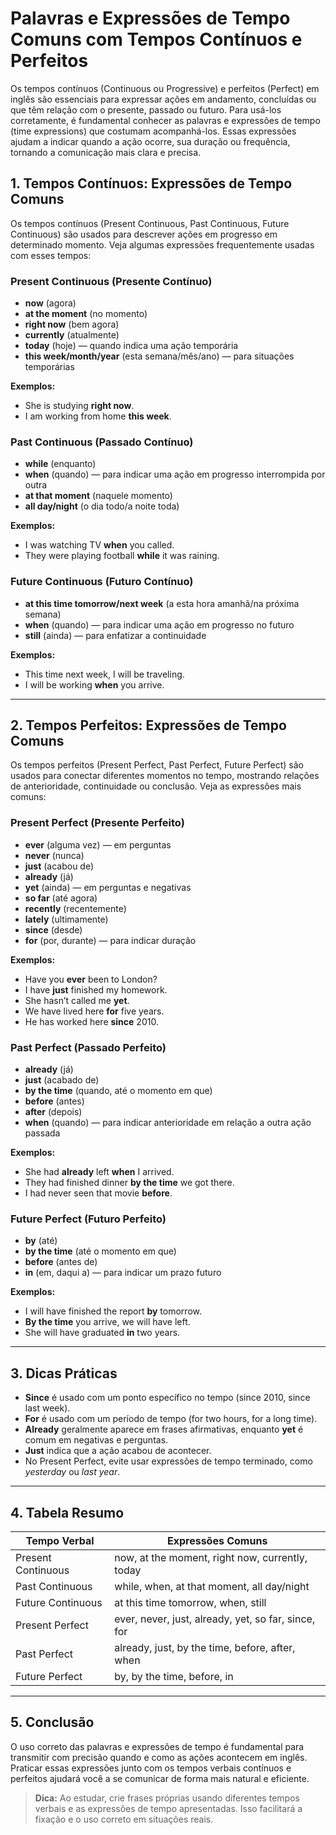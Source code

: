 
# Palavras e Expressões de Tempo Comuns com Tempos Contínuos e Perfeitos

Os tempos contínuos (Continuous ou Progressive) e perfeitos (Perfect) em inglês são essenciais para expressar ações em andamento, concluídas ou que têm relação com o presente, passado ou futuro. Para usá-los corretamente, é fundamental conhecer as palavras e expressões de tempo (time expressions) que costumam acompanhá-los. Essas expressões ajudam a indicar quando a ação ocorre, sua duração ou frequência, tornando a comunicação mais clara e precisa.

## 1. Tempos Contínuos: Expressões de Tempo Comuns

Os tempos contínuos (Present Continuous, Past Continuous, Future Continuous) são usados para descrever ações em progresso em determinado momento. Veja algumas expressões frequentemente usadas com esses tempos:

### Present Continuous (Presente Contínuo)
- **now** (agora)
- **at the moment** (no momento)
- **right now** (bem agora)
- **currently** (atualmente)
- **today** (hoje) — quando indica uma ação temporária
- **this week/month/year** (esta semana/mês/ano) — para situações temporárias

**Exemplos:**
- She is studying **right now**.
- I am working from home **this week**.

### Past Continuous (Passado Contínuo)
- **while** (enquanto)
- **when** (quando) — para indicar uma ação em progresso interrompida por outra
- **at that moment** (naquele momento)
- **all day/night** (o dia todo/a noite toda)

**Exemplos:**
- I was watching TV **when** you called.
- They were playing football **while** it was raining.

### Future Continuous (Futuro Contínuo)
- **at this time tomorrow/next week** (a esta hora amanhã/na próxima semana)
- **when** (quando) — para indicar uma ação em progresso no futuro
- **still** (ainda) — para enfatizar a continuidade

**Exemplos:**
- This time next week, I will be traveling.
- I will be working **when** you arrive.

---

## 2. Tempos Perfeitos: Expressões de Tempo Comuns

Os tempos perfeitos (Present Perfect, Past Perfect, Future Perfect) são usados para conectar diferentes momentos no tempo, mostrando relações de anterioridade, continuidade ou conclusão. Veja as expressões mais comuns:

### Present Perfect (Presente Perfeito)
- **ever** (alguma vez) — em perguntas
- **never** (nunca)
- **just** (acabou de)
- **already** (já)
- **yet** (ainda) — em perguntas e negativas
- **so far** (até agora)
- **recently** (recentemente)
- **lately** (ultimamente)
- **since** (desde)
- **for** (por, durante) — para indicar duração

**Exemplos:**
- Have you **ever** been to London?
- I have **just** finished my homework.
- She hasn’t called me **yet**.
- We have lived here **for** five years.
- He has worked here **since** 2010.

### Past Perfect (Passado Perfeito)
- **already** (já)
- **just** (acabado de)
- **by the time** (quando, até o momento em que)
- **before** (antes)
- **after** (depois)
- **when** (quando) — para indicar anterioridade em relação a outra ação passada

**Exemplos:**
- She had **already** left **when** I arrived.
- They had finished dinner **by the time** we got there.
- I had never seen that movie **before**.

### Future Perfect (Futuro Perfeito)
- **by** (até)
- **by the time** (até o momento em que)
- **before** (antes de)
- **in** (em, daqui a) — para indicar um prazo futuro

**Exemplos:**
- I will have finished the report **by** tomorrow.
- **By the time** you arrive, we will have left.
- She will have graduated **in** two years.

---

## 3. Dicas Práticas

- **Since** é usado com um ponto específico no tempo (since 2010, since last week).
- **For** é usado com um período de tempo (for two hours, for a long time).
- **Already** geralmente aparece em frases afirmativas, enquanto **yet** é comum em negativas e perguntas.
- **Just** indica que a ação acabou de acontecer.
- No Present Perfect, evite usar expressões de tempo terminado, como *yesterday* ou *last year*.

---

## 4. Tabela Resumo

| Tempo Verbal         | Expressões Comuns                                      |
|----------------------|-------------------------------------------------------|
| Present Continuous   | now, at the moment, right now, currently, today       |
| Past Continuous      | while, when, at that moment, all day/night            |
| Future Continuous    | at this time tomorrow, when, still                    |
| Present Perfect      | ever, never, just, already, yet, so far, since, for   |
| Past Perfect         | already, just, by the time, before, after, when       |
| Future Perfect       | by, by the time, before, in                           |

---

## 5. Conclusão

O uso correto das palavras e expressões de tempo é fundamental para transmitir com precisão quando e como as ações acontecem em inglês. Praticar essas expressões junto com os tempos verbais contínuos e perfeitos ajudará você a se comunicar de forma mais natural e eficiente.

> **Dica:** Ao estudar, crie frases próprias usando diferentes tempos verbais e as expressões de tempo apresentadas. Isso facilitará a fixação e o uso correto em situações reais.
```
